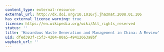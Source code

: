 ```yaml
---
content_type: external-resource
external_url: http://dx.doi.org/10.1016/j.jhazmat.2008.01.106
has_external_license_warning: true
license: https://en.wikipedia.org/wiki/All_rights_reserved
status: ''
title: 'Hazardous Waste Generation and Management in China: A Review'
uid: dfed393f-c5f3-4204-80a5-49412663a8bf
wayback_url: ''
---
```

